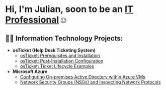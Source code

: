 <h1>Hi, I'm Julian, soon to be an <a href="https://linkedin.com/in/julian-jaca759ab129a">IT Professional</a>☺</h1>
<h2>👨‍💻 Information Technology Projects:</h2>

- <b>osTicket (Help Desk Ticketing System)</b>
  - [osTicket: Prerequisites and Installation](https://github.com/julian-jaca/osticket-prereqs)
  - [osTicket: Post-Installation Configuration](https://github.com/julian-jaca/post-install-config)
  - [osTicket: Ticket Lifecycle Examples](https://github.com/julian-jaca/ticket-lifecycle)
- <b>Microsoft Azure</b>
  - [Configuring On-premises Active Directory within Azure VMs](https://github.com/julian-jaca/configure-ad)
  - [Network Security Groups (NSGs) and Inspecting Network Protocols](https://github.com/julian-jaca/azure-network-protocols)
